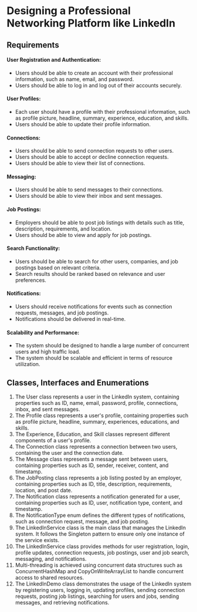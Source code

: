 # Designing a Professional Networking Platform like LinkedIn

## Requirements
#### User Registration and Authentication:
- Users should be able to create an account with their professional information, such as name, email, and password.
- Users should be able to log in and log out of their accounts securely.
#### User Profiles:
- Each user should have a profile with their professional information, such as profile picture, headline, summary, experience, education, and skills.
- Users should be able to update their profile information.
#### Connections:
- Users should be able to send connection requests to other users.
- Users should be able to accept or decline connection requests.
- Users should be able to view their list of connections.
#### Messaging:
- Users should be able to send messages to their connections.
- Users should be able to view their inbox and sent messages.
#### Job Postings:
- Employers should be able to post job listings with details such as title, description, requirements, and location.
- Users should be able to view and apply for job postings.
#### Search Functionality:
- Users should be able to search for other users, companies, and job postings based on relevant criteria.
- Search results should be ranked based on relevance and user preferences.
#### Notifications:
- Users should receive notifications for events such as connection requests, messages, and job postings.
- Notifications should be delivered in real-time.
#### Scalability and Performance:
- The system should be designed to handle a large number of concurrent users and high traffic load.
- The system should be scalable and efficient in terms of resource utilization.

## Classes, Interfaces and Enumerations

1. The User class represents a user in the LinkedIn system, containing properties such as ID, name, email, password, profile, connections, inbox, and sent messages.
2. The Profile class represents a user's profile, containing properties such as profile picture, headline, summary, experiences, educations, and skills.
3. The Experience, Education, and Skill classes represent different components of a user's profile.
4. The Connection class represents a connection between two users, containing the user and the connection date.
5. The Message class represents a message sent between users, containing properties such as ID, sender, receiver, content, and timestamp.
6. The JobPosting class represents a job listing posted by an employer, containing properties such as ID, title, description, requirements, location, and post date.
7. The Notification class represents a notification generated for a user, containing properties such as ID, user, notification type, content, and timestamp.
8. The NotificationType enum defines the different types of notifications, such as connection request, message, and job posting.
9. The LinkedInService class is the main class that manages the LinkedIn system. It follows the Singleton pattern to ensure only one instance of the service exists.
10. The LinkedInService class provides methods for user registration, login, profile updates, connection requests, job postings, user and job search, messaging, and notifications.
11. Multi-threading is achieved using concurrent data structures such as ConcurrentHashMap and CopyOnWriteArrayList to handle concurrent access to shared resources.
12. The LinkedInDemo class demonstrates the usage of the LinkedIn system by registering users, logging in, updating profiles, sending connection requests, posting job listings, searching for users and jobs, sending messages, and retrieving notifications.